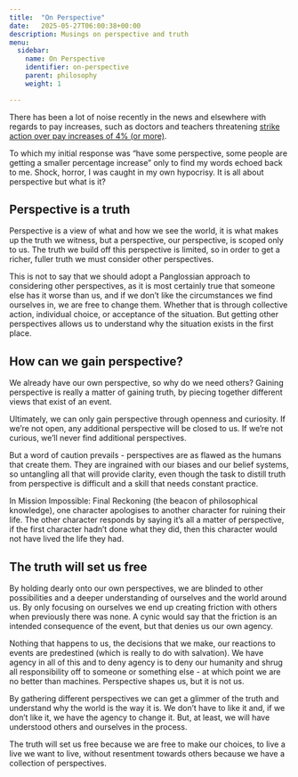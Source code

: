 ```yaml
---
title:  "On Perspective"
date:   2025-05-27T06:00:38+00:00
description: Musings on perspective and truth
menu:
  sidebar:
    name: On Perspective
    identifier: on-perspective
    parent: philosophy
    weight: 1

---
```


There has been a lot of noise recently in the news and elsewhere with regards to pay increases, such as doctors and teachers threatening [strike action over pay increases of 4% (or more)](https://www.bbc.co.uk/news/articles/c8jg1zyejeno).

To which my initial response was “have some perspective, some people are getting a smaller percentage increase” only to find my words echoed back to me. Shock, horror, I was caught in my own hypocrisy. It is all about perspective but what is it?

## Perspective is a truth

Perspective is a view of what and how we see the world, it is what makes up the truth we witness, but a perspective, our perspective, is scoped only to us. The truth we build off this perspective is limited, so in order to get a richer, fuller truth we must consider other perspectives. 

This is not to say that we should adopt a Panglossian approach to considering other perspectives, as it is most certainly true that someone else has it worse than us, and if we don’t like the circumstances we find ourselves in, we are free to change them. Whether that is through collective action, individual choice, or acceptance of the situation. But getting other perspectives allows us to understand why the situation exists in the first place. 


## How can we gain perspective?

We already have our own perspective, so why do we need others? Gaining perspective is really a matter of gaining truth, by piecing together different views that exist of an event. 

Ultimately, we can only gain perspective through openness and curiosity. If we’re not open, any additional perspective will be closed to us. If we’re not curious, we’ll never find additional perspectives. 

But a word of caution prevails - perspectives are as flawed as the humans that create them. They are ingrained with our biases and our belief systems, so untangling all that will provide clarity, even though the task to distill truth from perspective is difficult and a skill that needs constant practice. 

In Mission Impossible: Final Reckoning (the beacon of philosophical knowledge), one character apologises to another character for ruining their life. The other character responds by saying it’s all a matter of perspective, if the first character hadn’t done what they did, then this character would not have lived the life they had. 

## The truth will set us free

By holding dearly onto our own perspectives, we are blinded to other possibilities and a deeper understanding of ourselves and the world around us. By only focusing on ourselves we end up creating friction with others when previously there was none. A cynic would say that the friction is an intended consequence of the event, but that denies us our own agency. 

Nothing that happens to us, the decisions that we make, our reactions to events are predestined (which is really to do with salvation). We have agency in all of this and to deny agency is to deny our humanity and shrug all responsibility off to someone or something else - at which point we are no better than machines. Perspective shapes us, but it is not us. 

By gathering different perspectives we can get a glimmer of the truth and understand why the world is the way it is. We don’t have to like it and, if we don’t like it, we have the agency to change it. But, at least, we will have understood others and ourselves in the process. 

The truth will set us free because we are free to make our choices, to live a live we want to live, without resentment towards others because we have a collection of perspectives. 

